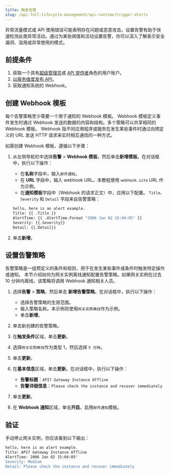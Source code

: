 ```yaml
---
title: 触发告警
slug: /api-full-lifecycle-management/api-runtime/trigger-alerts
---
```


异常流量模式或 API 使用错误可能表明存在问题或恶意攻击。设置告警有助于快速检测此类异常活动。通过为某些阈值和活动设置告警，你可以深入了解表示安全漏洞、滥用或异常使用的模式。

## 前提条件

1. 获取一个具有[超级管理员](../../administration/role-based-access-control.md#超级管理员)或 [API 提供者](../../administration/role-based-access-control.md#api提供者)角色的用户账户。
2. [以服务维度发布 API](../api-publishing/publish-apis-by-service.md)。
3. 获取通知系统的 Webhook。

## 创建 Webhook 模板

每个告警策略至少需要一个用于通知的 Webhook 模板。 Webhook 模板定义事件发生时通过 Webhook 发送的数据的内容和结构。多个策略可以共享相同的 Webhook 模板。
Webhook 指不同应用程序或服务在发生某些事件时通过向预定义的 URL 发送 HTTP 请求来实时相互通信的一种方式。

如需创建 Webhook 模板，遵循以下步骤：

1. 从左侧导航栏中选择**告警** > **Webhook 模板**，然后单击**新增模板**。在对话框中，执行以下操作：
    - 在**名称**字段中，输入`邮件通知`。
    - 在 **URL** 字段中，输入 webhook URL。本教程使用 `webhook.site` URL 作为示例。
    - 在**通知模板**字段中（Webhook 的请求正文）中，应用以下配置。 `Title`、`Severity` 和 `Detail` 字段来自告警策略：

    ```bash
    hello, here is an alert example. 
    Title: {{ .Title }} 
    AlertTime: {{ .AlertTime.Format "2006 Jan 02 15:04:05" }} 
    Severity: {{.Severity}} 
    Detail: {{.Detail}}
    ```

2. 单击**新增**。

## 设置告警策略

告警策略是一组预定义的条件和规则，用于在发生某些事件或条件时触发特定操作或通知。
本节介绍如何为网关实例离线通知配置告警策略。如果网关实例在过去 10 分钟内离线，该策略将调用 Webhook 通知相关人员。

1. 选择**告警** > **策略**，然后单击 **新增告警策略**。在对话框中，执行以下操作：
    - 选择告警策略的生效范围。
    - 输入策略名称。本示例将使用`网关实例离线`作为示例。
    - 单击**新增**。
2. 单击新创建的告警策略。
3. 在**触发条件**区域，单击**更新**。
4. 选择`网关实例离线`作为类型 1，然后选择 `5 分钟`。
5. 单击**更新**。
6. 在**基本信息**区域，单击**更新**。在对话框中，执行以下操作：

    - **告警标题**：`API7 Gateway Instance Offline`
    - **告警详细信息**：`Please check the instance and recover immediately`
8. 单击**更新**。
9. 在 **Webhook 通知**区域，单击**开启**，启用`邮件通知`模板。

## 验证

手动停止网关实例，你应该看到以下输出：

```bash
hello, here is an alert example. 
Title: API7 Gateway Instance Offline 
AlertTime: 2006 Jan 02 15:04:05"
Severity: Medium 
Detail: Please check the instance and recover immediately
```

